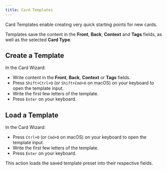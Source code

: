 ```yaml
---
title: Card Templates
---
```


Card Templates enable creating very quick starting points for new cards.

Templates save the content in the **Front**, **Back**, **Context** and **Tags** fields, as well as the selected **Card Type**.

## Create a Template
In the Card Wizard:
- Write content in the **Front**, **Back**, **Context** or **Tags** fields.
- Press `Shift+Ctrl+O` (or `Shift+Cmd+O` on macOS) on your keyboard to open the template input.
- Write the first few letters of the template.
- Press `Enter` on your keyboard.

## Load a Template
In the Card Wizard:
- Press `Ctrl+O` (or `Cmd+O` on macOS) on your keyboard to open the template input.
- Write the first few letters of the template.
- Press `Enter` on your keyboard.

This action loads the saved template preset into their respective fields.